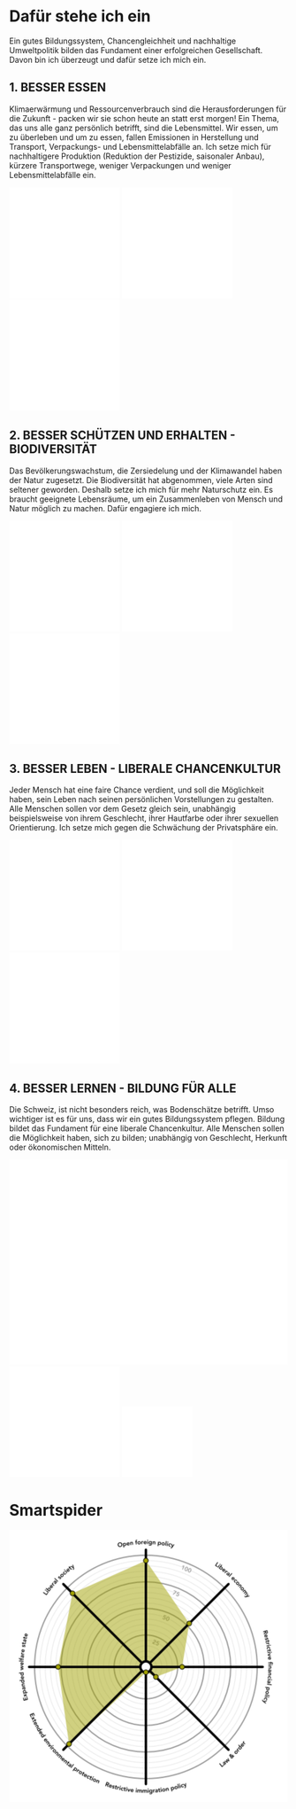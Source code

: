 # Dafür stehe ich ein
       
Ein gutes Bildungssystem, Chancengleichheit und nachhaltige Umweltpolitik bilden das Fundament einer 
erfolgreichen Gesellschaft. Davon bin ich überzeugt und dafür setze ich mich ein.          
## 1. BESSER ESSEN

Klimaerwärmung und Ressourcenverbrauch sind die Herausforderungen für die Zukunft - packen wir sie schon heute
 an statt erst morgen!
Ein Thema, das uns alle ganz persönlich betrifft, sind die Lebensmittel. Wir essen, um zu überleben und um zu essen, 
fallen Emissionen in Herstellung und Transport, Verpackungs- und Lebensmittelabfälle an. Ich setze mich für 
nachhaltigere Produktion (Reduktion der Pestizide, saisonaler Anbau), kürzere Transportwege, weniger Verpackungen 
und weniger Lebensmittelabfälle ein.


<div class="cells icons">
  <img src="./../../assets/noun_tomato_868764_ffffff.svg">
  <img src="./../../assets/noun_Food_1554610_ffffff.svg">
  <img src="./../../assets/noun_Recycle_426057_ffffff.svg">
</div>
        
## 2. BESSER SCHÜTZEN UND ERHALTEN - BIODIVERSITÄT

Das Bevölkerungswachstum, die Zersiedelung und der Klimawandel haben der Natur zugesetzt. Die Biodiversität hat 
abgenommen, viele Arten sind seltener geworden. Deshalb setze ich mich für mehr Naturschutz ein. Es braucht 
geeignete Lebensräume, um ein Zusammenleben von Mensch und Natur möglich zu machen. Dafür engagiere ich mich.
<div class="cells icons">
  <img src="./../../assets/noun_bee_2077187_ffffff.svg">
  <img src="./../../assets/noun_Flower_2171846_ffffff.svg">
  <img src="./../../assets/noun_Frog_37044_ffffff.svg">
</div>

## 3. BESSER LEBEN - LIBERALE CHANCENKULTUR
Jeder Mensch hat eine faire Chance verdient, und soll die Möglichkeit haben, sein Leben nach seinen 
persönlichen Vorstellungen zu gestalten. Alle Menschen sollen vor dem Gesetz gleich sein, unabhängig 
beispielsweise von ihrem Geschlecht, ihrer Hautfarbe oder ihrer sexuellen Orientierung. Ich setze mich gegen 
die Schwächung der Privatsphäre ein.
<div class="cells icons">
<img src="./../../assets/noun_STATE CAPITAL_915569_ffffff.svg">
<img src="./../../assets/noun_Gender Equality_198706_ffffff.svg">
<img src="./../../assets/noun_Lesbian_1459102_ffffff.svg">
</div>
  
## 4. BESSER LERNEN - BILDUNG FÜR ALLE
Die Schweiz, ist nicht besonders reich, was Bodenschätze betrifft. Umso wichtiger ist es für uns, dass wir ein 
gutes Bildungssystem pflegen.
Bildung bildet das Fundament für eine liberale Chancenkultur. Alle Menschen sollen die Möglichkeit haben, 
sich zu bilden; unabhängig von Geschlecht, Herkunft oder ökonomischen Mitteln.

<div class="cells icons">
<img src="./../../assets/noun_education_2177318_ffffff.svg">
<img src="./../../assets/noun_Research_1708511_ffffff.svg">
<img src="./../../assets/noun_teach_625999_ffffff.svg">
</div>
       
 
# Smartspider

<p class="center"><img src="./spider.png"  alt="Smartspider Jeanine Ammann" class="smartspider"></p>
